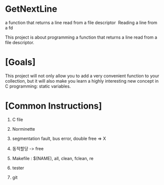 # GetNextLine
﻿a function that returns a line read from a file descriptor
﻿
Reading a line from a fd

This project is about programming a function that returns a line read from a file descriptor.




# [Goals]

This project will not only allow you to add a very convenient function to your collection, but it will also make you learn a highly interesting new concept in C programming: static variables.



# [Common Instructions]

1. C file

2. Norminette

3. segmentation fault, bus error, double free => X

4. 동적할당 -> free

5. Makefile : $(NAME), all, clean, fclean, re

6. tester

7. git

﻿